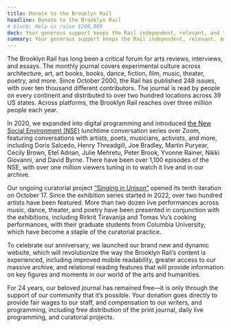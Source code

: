 ```yaml
---
title: Donate to the Brooklyn Rail
headline: Donate to the Brooklyn Rail
# blurb: Help us raise $200,000
deck: Your generous support keeps the Rail independent, relevant, and free
summary: Your generous support keeps the Rail independent, relevant, and free
---
```


The Brooklyn Rail has long been a critical forum for arts reviews, interviews, and essays. The monthly journal covers experimental culture across architecture, art, art books, books, dance, fiction, film, music, theater, poetry, and more. Since October 2000, the Rail has published 248 issues, with over ten thousand different contributors. The journal is read by people on every continent and distributed to over two hundred locations across 39 US states. Across platforms, the Brooklyn Rail reaches over three million people each year.

In 2020, we expanded into digital programming and introduced [the New Social Environment (NSE)](https://www.youtube.com/playlist?list=PLmQDwVpMadcLGDOX9VN3sGTh2VYT4RJGY) lunchtime conversation series over Zoom, featuring conversations with artists, poets, musicians, activists, and more, including Doris Salcedo, Henry Threadgill, Joe Bradley, Martin Puryear, Cecily Brown, Etel Adnan, Julie Mehretu, Peter Brook, Yvonne Rainer, Nikki Giovanni, and David Byrne. There have been over 1,100 episodes of the NSE, with over one million viewers tuning in to watch it live and in our archive. 

Our ongoing curatorial project [“Singing in Unison”](https://singing-in-unison.brooklynrail.org/) opened its tenth iteration on October 17. Since the exhibition series started in 2022, over two hundred artists have been featured. More than two dozen live performances across music, dance, theater, and poetry have been presented in conjunction with the exhibitions, including Rirkrit Tiravanija and Tomas Vu’s cooking performances, with their graduate students from Columbia University, which have become a staple of the curatorial practice. 

To celebrate our anniversary, we launched our brand new and dynamic website, which will revolutionize the way the Brooklyn Rail’s content is experienced, including improved mobile readability, greater access to our massive archive, and relational reading features that will provide information on key figures and moments in our world of the arts and humanities.

For 24 years, our beloved journal has remained free—it is only through the support of our community that it’s possible. Your donation goes directly to provide fair wages to our staff, and compensation to our writers, and programming, including free distribution of the print journal, daily live programming, and curatorial projects.

